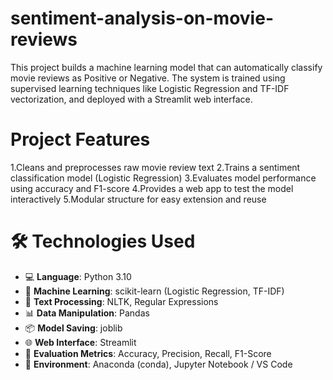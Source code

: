 # sentiment-analysis-on-movie-reviews
This project builds a machine learning model that can automatically classify movie reviews as Positive or Negative. The system is trained using supervised learning techniques like Logistic Regression and TF-IDF vectorization, and deployed with a Streamlit web interface.

#  Project Features
1.Cleans and preprocesses raw movie review text
2.Trains a sentiment classification model (Logistic Regression)
3.Evaluates model performance using accuracy and F1-score
4.Provides a web app to test the model interactively
5.Modular structure for easy extension and reuse

# 🛠️ Technologies Used

- 💻 **Language**: Python 3.10
- 🧠 **Machine Learning**: scikit-learn (Logistic Regression, TF-IDF)
- 📝 **Text Processing**: NLTK, Regular Expressions
- 📊 **Data Manipulation**: Pandas
- 📦 **Model Saving**: joblib
- 🌐 **Web Interface**: Streamlit
- 🧪 **Evaluation Metrics**: Accuracy, Precision, Recall, F1-Score
- 🧪 **Environment**: Anaconda (conda), Jupyter Notebook / VS Code
